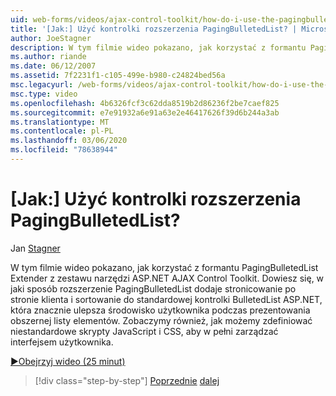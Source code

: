 ```yaml
---
uid: web-forms/videos/ajax-control-toolkit/how-do-i-use-the-pagingbulletedlist-extender-control
title: '[Jak:] Użyć kontrolki rozszerzenia PagingBulletedList? | Microsoft Docs'
author: JoeStagner
description: W tym filmie wideo pokazano, jak korzystać z formantu PagingBulletedList Extender z zestawu narzędzi ASP.NET AJAX Control Toolkit. Dowiesz się, jak rozszerzy PagingBulletedList...
ms.author: riande
ms.date: 06/12/2007
ms.assetid: 7f2231f1-c105-499e-b980-c24824bed56a
msc.legacyurl: /web-forms/videos/ajax-control-toolkit/how-do-i-use-the-pagingbulletedlist-extender-control
msc.type: video
ms.openlocfilehash: 4b6326fcf3c62dda8519b2d86236f2be7caef825
ms.sourcegitcommit: e7e91932a6e91a63e2e46417626f39d6b244a3ab
ms.translationtype: MT
ms.contentlocale: pl-PL
ms.lasthandoff: 03/06/2020
ms.locfileid: "78638944"
---
```

# <a name="how-do-i-use-the-pagingbulletedlist-extender-control"></a>[Jak:] Użyć kontrolki rozszerzenia PagingBulletedList?

Jan [Stagner](https://github.com/JoeStagner)

W tym filmie wideo pokazano, jak korzystać z formantu PagingBulletedList Extender z zestawu narzędzi ASP.NET AJAX Control Toolkit. Dowiesz się, w jaki sposób rozszerzenie PagingBulletedList dodaje stronicowanie po stronie klienta i sortowanie do standardowej kontrolki BulletedList ASP.NET, która znacznie ulepsza środowisko użytkownika podczas prezentowania obszernej listy elementów. Zobaczymy również, jak możemy zdefiniować niestandardowe skrypty JavaScript i CSS, aby w pełni zarządzać interfejsem użytkownika.

[&#9654;Obejrzyj wideo (25 minut)](https://channel9.msdn.com/Blogs/ASP-NET-Site-Videos/how-do-i-use-the-pagingbulletedlist-extender-control)

> [!div class="step-by-step"]
> [Poprzednie](how-do-i-use-the-aspnet-ajax-listsearch-extender.md)
> [dalej](how-do-i-use-the-numericupdown-extender-control.md)
